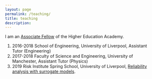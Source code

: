 ```yaml
---
layout: page
permalink: /teaching/
title: teaching
description:
---
```


I am an [Associate Fellow](https://www.advance-he.ac.uk/fellowship/associate-fellowship) of the Higher Education Academy.

1. 2016-2018 School of Engineering, University of Liverpool, Assistant Tutor (Engineering)
2. 2017-2018 Faculty of Science and Engineering, University of Manchester, Assistant Tutor (Physics)
3. 2019 Risk Institute Spring School, University of Liverpool, [Reliability analysis with surrogate models](https://riskinstitute.uk/events/reliabilitycourse/).
